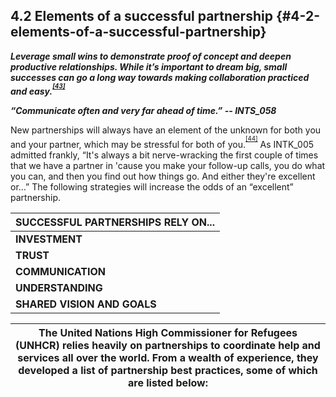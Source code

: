 ## 4.2 Elements of a successful partnership {#4-2-elements-of-a-successful-partnership}

**_Leverage small wins to demonstrate proof of concept and deepen productive relationships. While it’s important to dream big, small successes can go a long way towards making collaboration practiced and easy.<sup><sup id="281255367986520-footnote-ref-42"><a href="#281255367986520-footnote-42">[43]</a></sup></sup>_**

**_“Communicate often and very far ahead of time.” -- INTS_058_**

New partnerships will always have an element of the unknown for both you and your partner, which may be stressful for both of you.<sup><sup id="281255367986520-footnote-ref-43"><a href="#281255367986520-footnote-43">[44]</a></sup></sup> As INTK_005 admitted frankly, “It&#039;s always a bit nerve-wracking the first couple of times that we have a partner in &#039;cause you make your follow-up calls, you do what you can, and then you find out how things go. And either they&#039;re excellent or…” The following strategies will increase the odds of an “excellent” partnership.

| **SUCCESSFUL PARTNERSHIPS RELY ON...** |
| --- |
| **INVESTMENT** | All partners should be engaged in the collaboration and invested in its success. Some partners may be more or less involved, depending on their resources and what they bring to the project, but they should be committed to the role they have agreed to play. |
| **TRUST** | Relationships are the connectors between community assets. Building trust takes time but will make future partnerships easier and smoother.<sup><sup id="281255367986520-footnote-ref-44"><a href="#281255367986520-footnote-44">[45]</a></sup></sup> Starting out with small projects with a new partner can help build the foundation for larger collaborations in the future. |
| **COMMUNICATION** | Communication is a key element in working successfully with a partner, whether that partner is an individual or an established organization. Make sure roles, expectations, and schedules are clear. Keep in mind that the people you work with may not be familiar with the terms libraries use to describe their programs and patrons, or they may use the same terms in different ways. Cross-training between organizations can help each understand and learn from each other’s unique perspectives and experiences. |
| **UNDERSTANDING** | Establish clear roles, responsibilities, and requirements for each partner. Include details like who will organize project meetings, provide staff for events, or develop the marketing campaign. For instance, co-marketing is valuable to both partners, but make sure you agree on which materials will be branded or co-branded early on in the process.<sup><sup id="281255367986520-footnote-ref-45"><a href="#281255367986520-footnote-45">[46]</a></sup></sup> |
| **SHARED VISION AND GOALS** | Whether your joint effort is big or small, you and your partner should agree on what the collaboration is meant to achieve. Determine and what success looks like by planning your evaluation strategy together (see the module on Evaluation and Assessment). If you are not pulling in the same direction, the partnership may fail. |

| The United Nations High Commissioner for Refugees (UNHCR) relies heavily on partnerships to coordinate help and services all over the world. From a wealth of experience, they developed a list of partnership best practices, some of which are listed below: |
| --- |

[^43]: Coalition to Advance Learning in Archives, Libraries and Museums. “Best Practices in Collaboration.” Coalition to Advance Learning in Archives, Libraries and Museums, 2016.

[^44]: Coalition to Advance Learning in Archives, Libraries and Museums. “Best Practices in Collaboration.” Coalition to Advance Learning in Archives, Libraries and Museums, 2016.

[^45]: Coalition to Advance Learning in Archives, Libraries and Museums. “Best Practices in Collaboration.” Coalition to Advance Learning in Archives, Libraries and Museums, 2016.

[^46]: Coalition to Advance Learning in Archives, Libraries and Museums. “Best Practices in Collaboration.” Coalition to Advance Learning in Archives, Libraries and Museums, 2016.